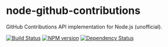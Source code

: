 node-github-contributions
=========================

GitHub Contributions API implementation for Node.js (unofficial).

[![Build Status](https://travis-ci.org/kubosho/node-github-contributions.svg?branch=feature-add-test)](https://travis-ci.org/kubosho/node-github-contributions)
[![NPM version](https://badge.fury.io/js/github-contributions.svg)](http://badge.fury.io/js/github-contributions)
[![Dependency Status](https://gemnasium.com/kubosho/node-github-contributions.svg)](https://gemnasium.com/kubosho/node-github-contributions)

